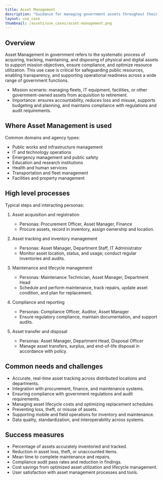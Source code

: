 ```yaml
---
title: Asset Management
description: "Guidance for managing government assets throughout their lifecycle: inventory, tracking, maintenance, compliance, and optimization."
layout: use_case
thumbnail: /assets/use_cases/asset-management.png
---
```


## Overview

Asset Management in government refers to the systematic process of acquiring, tracking, maintaining, and disposing of physical and digital assets to support mission objectives, ensure compliance, and optimize resource utilization. This use case is critical for safeguarding public resources, enabling transparency, and supporting operational readiness across a wide range of government functions.

- Mission scenario: managing fleets, IT equipment, facilities, or other government-owned assets from acquisition to retirement.
- Importance: ensures accountability, reduces loss and misuse, supports budgeting and planning, and maintains compliance with regulations and audit requirements.

## Where Asset Management is used

Common domains and agency types:

- Public works and infrastructure management
- IT and technology operations
- Emergency management and public safety
- Education and research institutions
- Health and human services
- Transportation and fleet management
- Facilities and property management

## High level processes

Typical steps and interacting personas:

1. Asset acquisition and registration  
   - Personas: Procurement Officer, Asset Manager, Finance
   - Procure assets, record in inventory, assign ownership and location.

2. Asset tracking and inventory management  
   - Personas: Asset Manager, Department Staff, IT Administrator
   - Monitor asset location, status, and usage; conduct regular inventories and audits.

3. Maintenance and lifecycle management  
   - Personas: Maintenance Technician, Asset Manager, Department Head
   - Schedule and perform maintenance, track repairs, update asset condition, and plan for replacement.

4. Compliance and reporting  
   - Personas: Compliance Officer, Auditor, Asset Manager
   - Ensure regulatory compliance, maintain documentation, and support audits.

5. Asset transfer and disposal  
   - Personas: Asset Manager, Department Head, Disposal Officer
   - Manage asset transfers, surplus, and end-of-life disposal in accordance with policy.

## Common needs and challenges

- Accurate, real-time asset tracking across distributed locations and departments.
- Integration with procurement, finance, and maintenance systems.
- Ensuring compliance with government regulations and audit requirements.
- Managing asset lifecycle costs and optimizing replacement schedules.
- Preventing loss, theft, or misuse of assets.
- Supporting mobile and field operations for inventory and maintenance.
- Data quality, standardization, and interoperability across systems.

## Success measures

- Percentage of assets accurately inventoried and tracked.
- Reduction in asset loss, theft, or unaccounted items.
- Mean time to complete maintenance and repairs.
- Compliance audit pass rates and reduction in findings.
- Cost savings from optimized asset utilization and lifecycle management.
- User satisfaction with asset management processes and tools.

